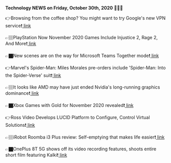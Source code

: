 <b>Technology NEWS on Friday, October 30th, 2020</b> 📡📡📡 

👉Browsing from the coffee shop? You might want to try Google's new VPN service❗️<a href='https://techblock.club/?p=8131'> link</a>

👉🏽PlayStation Now November 2020 Games Include Injustice 2, Rage 2, And More❗️<a href='https://techblock.club/?p=8133'> link</a>

👉🏿New scenes are on the way for Microsoft Teams Together mode❗️<a href='https://techblock.club/?p=8135'> link</a>

👉Marvel's Spider-Man: Miles Morales pre-orders include 'Spider-Man: Into the Spider-Verse' suit❗️<a href='https://techblock.club/?p=8137'> link</a>

👉🏽It looks like AMD may have just ended Nvidia's long-running graphics dominance❗️<a href='https://techblock.club/?p=8139'> link</a>

👉🏿Xbox Games with Gold for November 2020 revealed❗️<a href='https://techblock.club/?p=8141'> link</a>

👉Ross Video Develops LUCID Platform to Configure, Control Virtual Solutions❗️<a href='https://techblock.club/?p=8143'> link</a>

👉🏽iRobot Roomba i3 Plus review: Self-emptying that makes life easier❗️<a href='https://techblock.club/?p=8145'> link</a>

👉🏿OnePlus 8T 5G shows off its video recording features, shoots entire short film featuring Kalki❗️<a href='https://techblock.club/?p=8147'> link</a>

